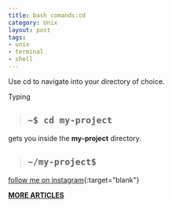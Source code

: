 ```yaml
---
title: bash comands:cd
category: Unix
layout: post
tags:
- unix
- terminal
- shell
---
```


Use cd to navigate into your directory of choice. 

Typing 

> ## `~$ cd my-project `

gets you inside the **my-project** directory.



> ## `~/my-project$ `





[follow me on instagram](https://instagram.com/devmuangi){:target="blank"}


[**MORE ARTICLES**](/blog)

